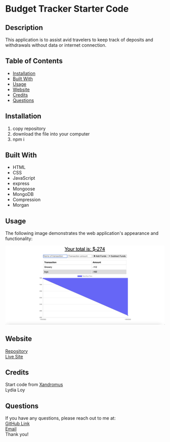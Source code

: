 # Budget Tracker Starter Code

## Description
This application is to assist avid travelers to keep track of deposits and withdrawals without data or internet connection.


## Table of Contents
* [Installation](#installation)
* [Built With](#builtwith)
* [Usage](#usage)
* [Website](#website)
* [Credits](#credits)
* [Questions](#questions)

## Installation 
  1. copy repository
  2. download the file into your computer
  3. npm i

## Built With
* HTML
* CSS
* JavaScript
* express
* Mongoose
* MongoDB
* Compression
* Morgan

  
## Usage 
The following image demonstrates the web application's appearance and functionality:
<p><img src="./public/icons/SS.png"/></p>

## Website
[Repository](https://github.com/flowingcityloy/Budget-Tracker)<br>
[Live Site](https://budget-tracker-lydia.herokuapp.com/)

## Credits

Start code from <a href="https://github.com/coding-boot-camp/miniature-eureka">Xandromus</a><br>
Lydia Loy
    
## Questions
  
  If you have any questions, please reach out to me at:<br>
  <a href="https://github.com/flowingcityloy">GitHub Link</a><br>
  <a href="mailto:lydia_art@yahoo.com">Email</a><br>
  Thank you!